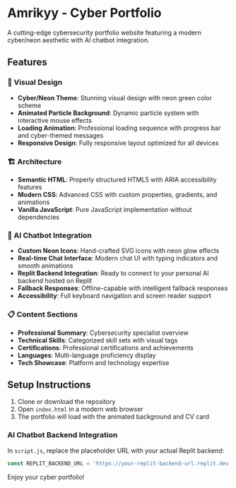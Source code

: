 # Amrikyy - Cyber Portfolio

A cutting-edge cybersecurity portfolio website featuring a modern cyber/neon aesthetic with AI chatbot integration.

## Features

### 🎨 Visual Design

- **Cyber/Neon Theme**: Stunning visual design with neon green color scheme
- **Animated Particle Background**: Dynamic particle system with interactive mouse effects
- **Loading Animation**: Professional loading sequence with progress bar and cyber-themed messages
- **Responsive Design**: Fully responsive layout optimized for all devices

### 🏗️ Architecture

- **Semantic HTML**: Properly structured HTML5 with ARIA accessibility features
- **Modern CSS**: Advanced CSS with custom properties, gradients, and animations
- **Vanilla JavaScript**: Pure JavaScript implementation without dependencies

### 🤖 AI Chatbot Integration

- **Custom Neon Icons**: Hand-crafted SVG icons with neon glow effects
- **Real-time Chat Interface**: Modern chat UI with typing indicators and smooth animations
- **Replit Backend Integration**: Ready to connect to your personal AI backend hosted on Replit
- **Fallback Responses**: Offline-capable with intelligent fallback responses
- **Accessibility**: Full keyboard navigation and screen reader support

### 📋 Content Sections

- **Professional Summary**: Cybersecurity specialist overview
- **Technical Skills**: Categorized skill sets with visual tags
- **Certifications**: Professional certifications and achievements
- **Languages**: Multi-language proficiency display
- **Tech Showcase**: Platform and technology expertise

## Setup Instructions

1. Clone or download the repository
2. Open `index.html` in a modern web browser
3. The portfolio will load with the animated background and CV card

### AI Chatbot Backend Integration

In `script.js`, replace the placeholder URL with your actual Replit backend:

```javascript
const REPLIT_BACKEND_URL = 'https://your-replit-backend-url.replit.dev';
```

Enjoy your cyber portfolio!
